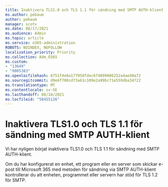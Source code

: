 ```yaml
---
title: Inaktivera TLS1.0 och TLS 1.1 för sändning med SMTP AUTH-klient
ms.author: pebaum
author: pebaum
manager: scotv
ms.date: 08/17/2021
ms.audience: Admin
ms.topic: article
ms.service: o365-administration
ROBOTS: NOINDEX, NOFOLLOW
localization_priority: Priority
ms.collection: Adm_O365
ms.custom:
- "13649"
- "9005383"
ms.openlocfilehash: 6751f4e8a177958fdec674899606252a4ae40a72
ms.sourcegitcommit: d9e6f700cd73a61c109e2a99bc71e559dba34722
ms.translationtype: MT
ms.contentlocale: sv-SE
ms.lasthandoff: 08/18/2021
ms.locfileid: "58455126"
---
```

# <a name="disabling-tls10-and-tls-11-for-smtp-auth-client-submission"></a>Inaktivera TLS1.0 och TLS 1.1 för sändning med SMTP AUTH-klient

Vi har nyligen börjat inaktivera TLS1.0 och TLS 1.1 för sändning med SMTP AUTH-klient. 

Om du har konfigurerat en enhet, ett program eller en server som skickar e-post till Microsoft 365 med metoden för sändning via SMTP AUTH-klient kontrollerar du att enheten, programmet eller servern har stöd för TLS 1.2 för SMTP. 